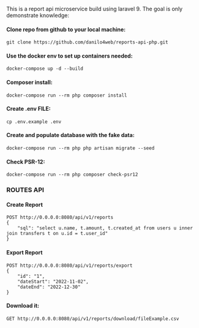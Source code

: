 This is a report api microservice build using laravel 9. The goal is only demonstrate knowledge:

#### Clone repo from github to your local machine:
```git clone https://github.com/danilo4web/reports-api-php.git```

#### Use the docker env to set up containers needed:
```docker-compose up -d --build```

#### Composer install:
```docker-compose run --rm php composer install```

#### Create .env FILE:
```cp .env.example .env```

#### Create and populate database with the fake data:
```docker-compose run --rm php php artisan migrate --seed```

#### Check PSR-12:
```docker-compose run --rm php composer check-psr12```

### ROUTES API

#### Create Report
```
POST http://0.0.0.0:8080/api/v1/reports
{
    "sql": "select u.name, t.amount, t.created_at from users u inner join transfers t on u.id = t.user_id"
}
```

#### Export Report
```
POST http://0.0.0.0:8080/api/v1/reports/export
{
    "id": "1",
    "dateStart": "2022-11-02",
    "dateEnd": "2022-12-30"
}
```

#### Download it:
```
GET http://0.0.0.0:8080/api/v1/reports/download/fileExample.csv
```
